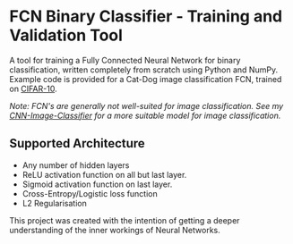 # FCN Binary Classifier - Training and Validation Tool
A tool for training a Fully Connected Neural Network for binary classification, written completely from scratch using Python and NumPy. Example code is provided for a Cat-Dog image classification FCN, trained on [CIFAR-10](https://www.cs.toronto.edu/~kriz/cifar.html). 

*Note: FCN's are generally not well-suited for image classification. See my [CNN-Image-Classifier](https://github.com/sanand00/CNN-Image-Classifier-and-CLI-tool) for a more suitable model for image classification.*

## Supported Architecture
- Any number of hidden layers
- ReLU activation function on all but last layer.
- Sigmoid activation function on last layer.
- Cross-Entropy/Logistic loss function
- L2 Regularisation

This project was created with the intention of getting a deeper understanding of the inner workings of Neural Networks.
